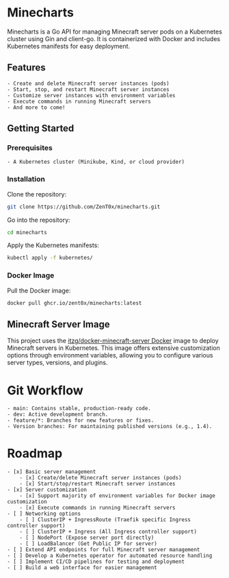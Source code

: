 # Minecharts
Minecharts is a Go API for managing Minecraft server pods on a Kubernetes cluster using Gin and client-go. It is containerized with Docker and includes Kubernetes manifests for easy deployment.

## Features
    - Create and delete Minecraft server instances (pods)
    - Start, stop, and restart Minecraft server instances
    - Customize server instances with environment variables
    - Execute commands in running Minecraft servers
    - And more to come!

## Getting Started
### Prerequisites
    - A Kubernetes cluster (Minikube, Kind, or cloud provider)

### Installation
Clone the repository:
```bash
git clone https://github.com/ZenT0x/minecharts.git
```

Go into the repository:
```bash
cd minecharts
```

Apply the Kubernetes manifests:
```bash
kubectl apply -f kubernetes/
```

### Docker Image

Pull the Docker image:
```bash
docker pull ghcr.io/zent0x/minecharts:latest
```

## Minecraft Server Image
This project uses the [itzg/docker-minecraft-server Docker](https://github.com/itzg/docker-minecraft-server) image to deploy Minecraft servers in Kubernetes. This image offers extensive customization options through environment variables, allowing you to configure various server types, versions, and plugins.

# Git Workflow
    - main: Contains stable, production-ready code.
    - dev: Active development branch.
    - feature/*: Branches for new features or fixes.
    - Version branches: For maintaining published versions (e.g., 1.4).

# Roadmap
    - [x] Basic server management
        - [x] Create/delete Minecraft server instances (pods)
        - [x] Start/stop/restart Minecraft server instances
    - [x] Server customization
        - [x] Support majority of environment variables for Docker image customization
        - [x] Execute commands in running Minecraft servers
    - [ ] Networking options
        - [ ] ClusterIP + IngressRoute (Traefik specific Ingress controller support)
        - [ ] ClusterIP + Ingress (All Ingress controller support)
        - [ ] NodePort (Expose server port directly)
        - [ ] LoadBalancer (Get Public IP for server)
    - [ ] Extend API endpoints for full Minecraft server management
    - [ ] Develop a Kubernetes operator for automated resource handling
    - [ ] Implement CI/CD pipelines for testing and deployment
    - [ ] Build a web interface for easier management
